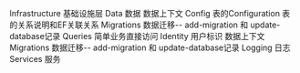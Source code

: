 ﻿Infrastructure 基础设施层
Data 数据 数据上下文
    Config 表的Configuration 表的关系说明和EF关联关系
    Migrations 数据迁移-- add-migration 和 update-database记录
    Queries 简单业务直接访问
Identity 用户标识 数据上下文
     Migrations 数据迁移-- add-migration 和 update-database记录
Logging 日志
Services 服务